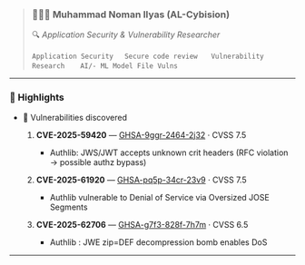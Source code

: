  > ###  👨🏻‍💼 Muhammad Noman Ilyas (AL-Cybision) 
> 🔍 *Application Security & Vulnerability Researcher*
>
 > `Application Security` &nbsp;&nbsp;&nbsp;&nbsp;`Secure code review` 
&nbsp;&nbsp;&nbsp;&nbsp;&nbsp;`Vulnerability Research` &nbsp; &nbsp; &nbsp; `AI/- ML Model File Vulns`

---

### 🚀 Highlights

- 🎯 Vulnerabilities discovered

  1.  **CVE-2025-59420** — [GHSA-9ggr-2464-2j32](<[link-to-advisory](https://github.com/advisories/GHSA-9ggr-2464-2j32)>) · CVSS 7.5

      - Authlib: JWS/JWT accepts unknown crit headers (RFC violation → possible authz bypass)

  2.  **CVE-2025-61920** — [GHSA-pq5p-34cr-23v9](<[link-to-advisory](https://github.com/advisories/GHSA-pq5p-34cr-23v9)>) · CVSS 7.5

      - Authlib vulnerable to Denial of Service via Oversized JOSE Segments

  3.  **CVE-2025-62706** — [GHSA-g7f3-828f-7h7m](<[link-to-advisory](https://github.com/advisories/GHSA-g7f3-828f-7h7m)>) · CVSS 6.5
      - Authlib : JWE zip=DEF decompression bomb enables DoS

---
